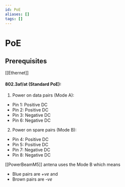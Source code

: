 ```yaml
---
id: PoE
aliases: []
tags: []
---
```


# PoE

## Prerequisites

[[Ethernet]]

#### 802.3af/at (Standard PoE):

1. Power on data pairs (Mode A):

- Pin 1: Positive DC
- Pin 2: Positive DC
- Pin 3: Negative DC
- Pin 6: Negative DC

2. Power on spare pairs (Mode B):

- Pin 4: Positive DC
- Pin 5: Positive DC
- Pin 7: Negative DC
- Pin 8: Negative DC

[[PowerBeamM5]] antena uses the Mode B which means

- Blue pairs are _+ve_ and
- Brown pairs are _-ve_
